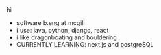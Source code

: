 hi
- software b.eng at mcgill
- i use: java, python, django, react
- i like dragonboating and bouldering
- CURRENTLY LEARNING: next.js and postgreSQL

<!---
dyune/dyune is a ✨ special ✨ repository because its `README.md` (this file) appears on your GitHub profile.
You can click the Preview link to take a look at your changes.
--->
